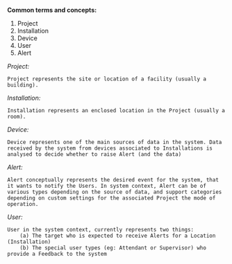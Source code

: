 **Common terms and concepts:**
1. Project
2. Installation
3. Device
4. User
6. Alert

*Project:*

    Project represents the site or location of a facility (usually a building).

*Installation:*

    Installation represents an enclosed location in the Project (usually a room).

*Device:*

    Device represents one of the main sources of data in the system. Data received by the system from devices associated to Installations is analysed to decide whether to raise Alert (and the data)

*Alert:*

    Alert conceptually represents the desired event for the system, that it wants to notify the Users. In system context, Alert can be of various types depending on the source of data, and support categories depending on custom settings for the associated Project the mode of operation.

*User:*

    User in the system context, currently represents two things: 
        (a) The target who is expected to receive Alerts for a Location (Installation)
        (b) The special user types (eg: Attendant or Supervisor) who provide a Feedback to the system